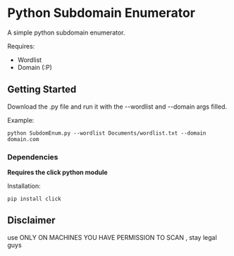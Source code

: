 # Python Subdomain Enumerator

A simple python subdomain enumerator. 

Requires:
  - Wordlist
  - Domain (:P)

## Getting Started

Download the .py file and run it with the --wordlist and --domain args filled.

Example: 

```
python SubdomEnum.py --wordlist Documents/wordlist.txt --domain domain.com 

```

### Dependencies

**Requires the click python module**

Installation:

```pip install click ```

## Disclaimer

use ONLY ON MACHINES YOU HAVE PERMISSION TO SCAN , stay legal guys
